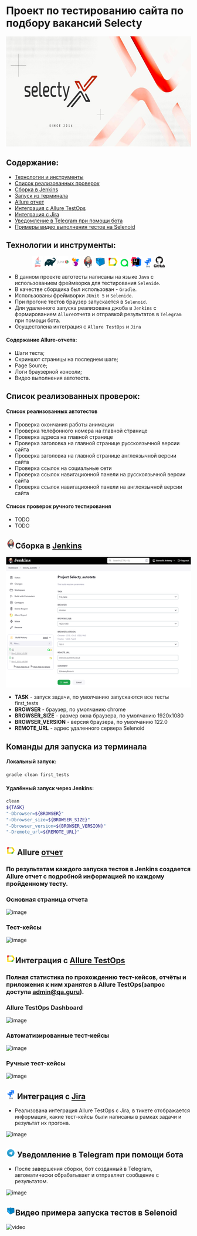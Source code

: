 # Проект по тестированию сайта по подбору вакансий Selecty

<html>
 <body> 
   <p><a href="https://selecty.ru/"><img src="readme_files/images/logo.jpeg" width="800" 
   height="300" alt="Selecty"></a></p>
 </body> 
</html>

## **Содержание:**

* <a href="#tools">Технологии и инструменты</a>
* <a href="#cases">Список реализованных проверок</a>
* <a href="#jenkins">Сборка в Jenkins</a>
* <a href="#console">Запуск из терминала</a>
* <a href="#allure">Allure отчет</a>
* <a href="#allure-testops">Интеграция с Allure TestOps</a>
* <a href="#jira">Интеграция с Jira</a>
* <a href="#telegram">Уведомление в Telegram при помощи бота</a>
* <a href="#video">Примеры видео выполнения тестов на Selenoid</a>

<a id="tools"></a>
## <a name="Технологии и инструменты">**Технологии и инструменты:**</a>

<p align="center">
<img width="6%" title="Java" src="readme_files/icons/java-original-wordmark.svg">
<img width="6%" title="Gradle" src="readme_files/icons/gradle-original.svg">
<img width="6%" title="JUnit5" src="readme_files/icons/junit-original-wordmark.svg">
<img width="6%" title="Selenide" src="readme_files/icons/Selenide.png">
<img width="6%" title="Jenkins" src="readme_files/icons/jenkins-original.svg">
<img width="6%" title="Selenoid" src="readme_files/icons/Selenoid.png">
<img width="6%" title="Allure Report" src="readme_files/icons/Allure_Report.png">
<img width="5%" title="Allure TestOps" src="readme_files/icons/AllureTestOps.png">
<img width="6%" title="IntelliJ IDEA" src="readme_files/icons/intellij-original.svg">
<img width="5%" title="Jira" src="readme_files/icons/jira-original-wordmark.svg">
<img width="6%" title="GitHub" src="readme_files/icons/github-original-wordmark.svg">
</p>


- В данном проекте автотесты написаны на языке `Java` с использованием фреймворка для тестирования `Selenide`.
- В качестве сборщика был использован - `Gradle`.
- Использованы фреймворки `JUnit 5` и `Selenide`.
- При прогоне тестов браузер запускается в `Selenoid`.
- Для удаленного запуска реализована джоба в `Jenkins` с формированием `Allure`отчета и отправкой результатов в `Telegram` при помощи бота.
- Осуществлена интеграция с `Allure TestOps` и `Jira`
#### Содержание Allure-отчета:
- Шаги теста;
- Скриншот страницы на последнем шаге;
- Page Source;
- Логи браузерной консоли;
- Видео выполнения автотеста.

<a id="cases"></a>
## <a name="Список реализованных проверок">**Список реализованных проверок:**</a>
#### Список реализованных автотестов
- Проверка окончания работы анимации
- Проверка телефонного номера на главной странице
- Проверка адреса на главной странице
- Проверка заголовка на главной странице русскоязычной версии сайта
- Проверка заголовка на главной странице англоязычной версии сайта
- Проверка ссылок на социальные сети
- Проверка ссылок навигационной панели на русскоязычной версии сайта
- Проверка ссылок навигационной панели на англоязычной версии сайта

#### Список проверок ручного тестирования
- TODO
- TODO

<a id="jenkins"></a>
## <img alt="Jenkins" height="25" src="readme_files/icons/jenkins-original.svg" width="25"/></a><a name="Сборка"></a>Сборка в [Jenkins](https://jenkins.autotests.cloud/job/Selecty_autotets/)</a>

 ![image](/readme_files/images/Jenkins.png)

 - **TASK** - запуск задачи, по умолчанию запускаются все тесты first_tests
- **BROWSER** - браузер, по умолчанию chrome
- **BROWSER_SIZE** - размер окна браузера, по умолчанию 1920x1080
- **BROWSER_VERSION** - версия браузера, по умолчанию 122.0
- **REMOTE_URL** - адрес удаленного сервера Selenoid

<a id="console"></a>
## Команды для запуска из терминала

#### Локальный запуск:

```bash  
gradle clean first_tests
```

#### Удалённый запуск через Jenkins:

```bash  
clean
${TASK}
"-Dbrowser=${BROWSER}"
"-Dbrowser_size=${BROWSER_SIZE}"
"-Dbrowser_version=${BROWSER_VERSION}"
"-Dremote_url=${REMOTE_URL}"
```

<a id="allure"></a>
## <img alt="Allure" height="25" src="readme_files/icons/Allure_Report.png" width="25"/></a> <a name="Allure"></a>Allure [отчет](https://jenkins.autotests.cloud/job/Selecty_autotets/allure/)</a>
### По результатам каждого запуска тестов в Jenkins создается Allure отчет с подробной информацией по каждому пройденному тесту.

### Основная страница отчета
![image](/design/images/allure_report2.png)

### Тест-кейсы
![image](/design/images/allure_report.png)

<a id="allure-testops"></a>
## <img alt="Allure" height="25" src="readme_files/icons/Allure_Report.png" width="25"/></a>Интеграция с <a target="_blank" href="https://allure.autotests.cloud/project/4209/dashboards">Allure TestOps</a>
### Полная статистика по прохождению тест-кейсов, отчёты и приложения к ним хранятся в Allure TestOps(запрос доступа admin@qa.guru).

### **Allure TestOps Dashboard**
![image](/design/images/allure_dashboard.png)

### **Автоматизированные тест-кейсы**
![image](/design/images/allure_auto.png)

### **Ручные тест-кейсы**
![image](/design/images/allure_manual.png)

<a id="jira"></a>
## <img alt="Jira" height="25" src="readme_files/icons/jira-original-wordmark.svg" width="25"/></a> Интеграция с <a target="_blank" href="https://jira.autotests.cloud/browse/HOMEWORK-1207">Jira</a>

- Реализована интеграция Allure TestOps с Jira, в тикете отображается информация, какие тест-кейсы были написаны в рамках задачи и результат их прогона.

![image](/design/images/jira.png)

<a id="telegram"></a>
## <img alt="Allure" height="25" src="readme_files/icons/Telegram.png" width="25"/></a> Уведомление в Telegram при помощи бота
- После завершения сборки, бот созданный в Telegram, автоматически обрабатывает и отправляет сообщение с результатом.

![image](/design/images/telegramBot.png)

<a id="video"></a>
## <img alt="Selenoid" height="25" src="readme_files/icons/Selenoid.png" width="25"/></a>Видео примера запуска тестов в Selenoid

<img title="Selenoid Video" src="design/images/video.gif" width="550" height="350"  alt="video">   

